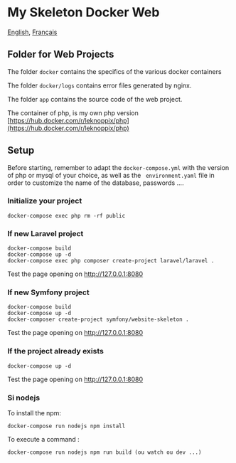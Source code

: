 # My Skeleton Docker Web

[English](https://github.com/leknoppix/MySkeletonDockerWeb/blob/main/README.md),
[Français](https://github.com/leknoppix/MySkeletonDockerWeb/blob/main/README.fr.md)

## Folder for Web Projects

The folder `docker` contains the specifics of the various docker containers

The folder `docker/logs` contains error files generated by nginx.

The folder `app` contains the source code of the web project.

The container of php, is my own php version [https://hub.docker.com/r/leknoppix/php](https://hub.docker.com/r/leknoppix/php)

## Setup

Before starting, remember to adapt the `docker-compose.yml` with the version of php or mysql of your choice, as well as the ` environment.yaml` file in order to customize the name of the database, passwords ....

### Initialize your project

```
docker-compose exec php rm -rf public
```

### If new Laravel project

```
docker-compose build
docker-compose up -d
docker-compose exec php composer create-project laravel/laravel .
```

Test the page opening on http://127.0.0.1:8080

### If new Symfony project

```
docker-compose build
docker-compose up -d
docker-composer create-project symfony/website-skeleton .
```

Test the page opening on http://127.0.0.1:8080

### If the project already exists

```
docker-compose up -d
```

Test the page opening on http://127.0.0.1:8080

### Si nodejs

To install the npm:

```
docker-compose run nodejs npm install
```

To execute a command :

```
docker-compose run nodejs npm run build (ou watch ou dev ...)
```
